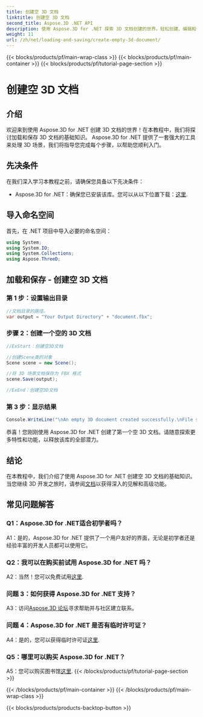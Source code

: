 ```yaml
---
title: 创建空 3D 文档
linktitle: 创建空 3D 文档
second_title: Aspose.3D .NET API
description: 使用 Aspose.3D for .NET 探索 3D 文档创建的世界。轻松创建、编辑和保存令人惊叹的 3D 场景。
weight: 11
url: /zh/net/loading-and-saving/create-empty-3d-document/
---
```


{{< blocks/products/pf/main-wrap-class >}}
{{< blocks/products/pf/main-container >}}
{{< blocks/products/pf/tutorial-page-section >}}

# 创建空 3D 文档

## 介绍

欢迎来到使用 Aspose.3D for .NET 创建 3D 文档的世界！在本教程中，我们将探讨加载和保存 3D 文档的基础知识。 Aspose.3D for .NET 提供了一套强大的工具来处理 3D 场景，我们将指导您完成每个步骤，以帮助您顺利入门。

## 先决条件

在我们深入学习本教程之前，请确保您具备以下先决条件：

-  Aspose.3D for .NET：确保您已安装该库。您可以从以下位置下载：[这里](https://releases.aspose.com/3d/net/).

## 导入命名空间

首先，在 .NET 项目中导入必要的命名空间：

```csharp
using System;
using System.IO;
using System.Collections;
using Aspose.ThreeD;
```

## 加载和保存 - 创建空 3D 文档

### 第 1 步：设置输出目录

```csharp
//文档目录的路径。
var output = "Your Output Directory" + "document.fbx";
```

### 步骤 2：创建一个空的 3D 文档

```csharp
//ExStart：创建空3D文档

//创建Scene类的对象
Scene scene = new Scene();

//将 3D 场景文档保存为 FBX 格式
scene.Save(output);

//ExEnd：创建空3D文档
```

### 第 3 步：显示结果

```csharp
Console.WriteLine("\nAn empty 3D document created successfully.\nFile saved at " + output);
```

恭喜！您刚刚使用 Aspose.3D for .NET 创建了第一个空 3D 文档。请随意探索更多特性和功能，以释放该库的全部潜力。

## 结论

在本教程中，我们介绍了使用 Aspose.3D for .NET 创建空 3D 文档的基础知识。当您继续 3D 开发之旅时，请参阅[文档](https://reference.aspose.com/3d/net/)以获得深入的见解和高级功能。

## 常见问题解答

### Q1：Aspose.3D for .NET适合初学者吗？

A1：是的，Aspose.3D for .NET 提供了一个用户友好的界面，无论是初学者还是经验丰富的开发人员都可以使用它。

### Q2：我可以在购买前试用 Aspose.3D for .NET 吗？

 A2：当然！您可以免费试用[这里](https://releases.aspose.com/).

### 问题 3：如何获得 Aspose.3D for .NET 支持？

 A3：访问[Aspose.3D 论坛](https://forum.aspose.com/c/3d/18)寻求帮助并与社区建立联系。

### 问题 4：Aspose.3D for .NET 是否有临时许可证？

 A4：是的，您可以获得临时许可证[这里](https://purchase.aspose.com/temporary-license/).

### Q5：哪里可以购买 Aspose.3D for .NET？

 A5：您可以购买图书馆[这里](https://purchase.aspose.com/buy).
{{< /blocks/products/pf/tutorial-page-section >}}

{{< /blocks/products/pf/main-container >}}
{{< /blocks/products/pf/main-wrap-class >}}

{{< blocks/products/products-backtop-button >}}
